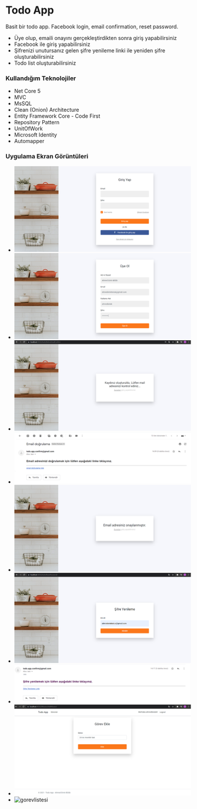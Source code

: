 # Todo App
Basit bir todo app. Facebook login, email confirmation, reset password.
* Üye olup, emaili onayını gerçekleştirdikten sonra giriş yapabilirsiniz
* Facebook ile giriş yapabilirsiniz
* Şifrenizi unutursanız gelen şifre yenileme linki ile yeniden şifre oluşturabilirsiniz
* Todo list oluşturabilirsiniz

### Kullandığım Teknolojiler

* Net Core 5
* MVC
* MsSQL
* Clean (Onion) Architecture
* Entity Framework Core - Code First
* Repository Pattern
* UnitOfWork
* Microsoft Identity
* Automapper

### Uygulama Ekran Görüntüleri
* ![giris](TodoSS/giris.PNG)
* ![register](TodoSS/register.PNG)
* ![beforeEmailConfirm](TodoSS/beforeEmailConfirm.PNG)
* ![emailconfirm](TodoSS/emailconfirm.PNG)
* ![emailConfirmCheck](TodoSS/emailConfirmCheck.PNG)
* ![resetpass](TodoSS/resetpass.PNG)
* ![sifreyenilemelinki](TodoSS/sifreyenilemelinki.PNG)
* ![gorevekle](TodoSS/gorevekle.PNG)
* ![gorevlistesi](TodoSS/görevlistesi.PNG)
